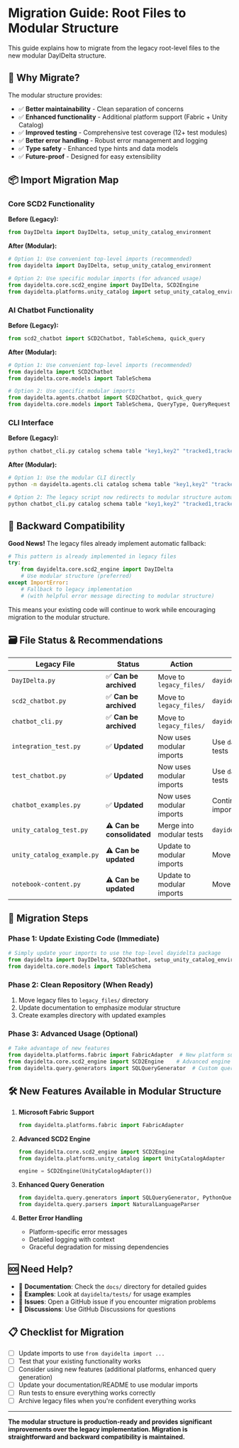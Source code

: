 # Migration Guide: Root Files to Modular Structure

This guide explains how to migrate from the legacy root-level files to the new modular DayIDelta structure.

## 🎯 Why Migrate?

The modular structure provides:
- ✅ **Better maintainability** - Clean separation of concerns
- ✅ **Enhanced functionality** - Additional platform support (Fabric + Unity Catalog)
- ✅ **Improved testing** - Comprehensive test coverage (12+ test modules)
- ✅ **Better error handling** - Robust error management and logging
- ✅ **Type safety** - Enhanced type hints and data models
- ✅ **Future-proof** - Designed for easy extensibility

## 📦 Import Migration Map

### Core SCD2 Functionality

**Before (Legacy):**
```python
from DayIDelta import DayIDelta, setup_unity_catalog_environment
```

**After (Modular):**
```python
# Option 1: Use convenient top-level imports (recommended)
from dayidelta import DayIDelta, setup_unity_catalog_environment

# Option 2: Use specific modular imports (for advanced usage)
from dayidelta.core.scd2_engine import DayIDelta, SCD2Engine
from dayidelta.platforms.unity_catalog import setup_unity_catalog_environment
```

### AI Chatbot Functionality

**Before (Legacy):**
```python
from scd2_chatbot import SCD2Chatbot, TableSchema, quick_query
```

**After (Modular):**
```python
# Option 1: Use convenient top-level imports (recommended)
from dayidelta import SCD2Chatbot
from dayidelta.core.models import TableSchema

# Option 2: Use specific modular imports  
from dayidelta.agents.chatbot import SCD2Chatbot, quick_query
from dayidelta.core.models import TableSchema, QueryType, QueryRequest
```

### CLI Interface

**Before (Legacy):**
```bash
python chatbot_cli.py catalog schema table "key1,key2" "tracked1,tracked2" "query"
```

**After (Modular):**
```bash
# Option 1: Use the modular CLI directly
python -m dayidelta.agents.cli catalog schema table "key1,key2" "tracked1,tracked2" "query"

# Option 2: The legacy script now redirects to modular structure automatically
python chatbot_cli.py catalog schema table "key1,key2" "tracked1,tracked2" "query"
```

## 🔄 Backward Compatibility

**Good News!** The legacy files already implement automatic fallback:

```python
# This pattern is already implemented in legacy files
try:
    from dayidelta.core.scd2_engine import DayIDelta
    # Use modular structure (preferred)
except ImportError:
    # Fallback to legacy implementation
    # (with helpful error message directing to modular structure)
```

This means your existing code will continue to work while encouraging migration to the modular structure.

## 🗃️ File Status & Recommendations

| Legacy File | Status | Action | Migration Target |
|-------------|--------|--------|------------------|
| `DayIDelta.py` | ✅ **Can be archived** | Move to `legacy_files/` | `dayidelta.core.scd2_engine` |
| `scd2_chatbot.py` | ✅ **Can be archived** | Move to `legacy_files/` | `dayidelta.agents.chatbot` |
| `chatbot_cli.py` | ✅ **Can be archived** | Move to `legacy_files/` | `dayidelta.agents.cli` |
| `integration_test.py` | ✅ **Updated** | Now uses modular imports | Use `dayidelta.tests` for new tests |
| `test_chatbot.py` | ✅ **Updated** | Now uses modular imports | Use `dayidelta.tests` for new tests |
| `chatbot_examples.py` | ✅ **Updated** | Now uses modular imports | Continue using with modular imports |
| `unity_catalog_test.py` | ⚠️ **Can be consolidated** | Merge into modular tests | `dayidelta.tests.test_platforms` |
| `unity_catalog_example.py` | ⚠️ **Can be updated** | Update to modular imports | Move to `examples/` directory |
| `notebook-content.py` | ⚠️ **Can be updated** | Update to modular imports | Move to `examples/` directory |

## 🚀 Migration Steps

### Phase 1: Update Existing Code (Immediate)
```python
# Simply update your imports to use the top-level dayidelta package
from dayidelta import DayIDelta, SCD2Chatbot, setup_unity_catalog_environment
from dayidelta.core.models import TableSchema
```

### Phase 2: Clean Repository (When Ready)
1. Move legacy files to `legacy_files/` directory
2. Update documentation to emphasize modular structure
3. Create examples directory with updated examples

### Phase 3: Advanced Usage (Optional)
```python
# Take advantage of new features
from dayidelta.platforms.fabric import FabricAdapter  # New platform support
from dayidelta.core.scd2_engine import SCD2Engine    # Advanced engine usage
from dayidelta.query.generators import SQLQueryGenerator  # Custom query generation
```

## 🛠️ New Features Available in Modular Structure

1. **Microsoft Fabric Support**
   ```python
   from dayidelta.platforms.fabric import FabricAdapter
   ```

2. **Advanced SCD2 Engine**
   ```python
   from dayidelta.core.scd2_engine import SCD2Engine
   from dayidelta.platforms.unity_catalog import UnityCatalogAdapter
   
   engine = SCD2Engine(UnityCatalogAdapter())
   ```

3. **Enhanced Query Generation**
   ```python
   from dayidelta.query.generators import SQLQueryGenerator, PythonQueryGenerator
   from dayidelta.query.parsers import NaturalLanguageParser
   ```

4. **Better Error Handling**
   - Platform-specific error messages
   - Detailed logging with context
   - Graceful degradation for missing dependencies

## 🆘 Need Help?

- 📖 **Documentation**: Check the `docs/` directory for detailed guides
- 🧪 **Examples**: Look at `dayidelta/tests/` for usage examples
- 🐛 **Issues**: Open a GitHub issue if you encounter migration problems
- 💬 **Discussions**: Use GitHub Discussions for questions

## 📋 Checklist for Migration

- [ ] Update imports to use `from dayidelta import ...`
- [ ] Test that your existing functionality works
- [ ] Consider using new features (additional platforms, enhanced query generation)
- [ ] Update your documentation/README to use modular imports
- [ ] Run tests to ensure everything works correctly
- [ ] Archive legacy files when you're confident everything works

---

**The modular structure is production-ready and provides significant improvements over the legacy implementation. Migration is straightforward and backward compatibility is maintained.**